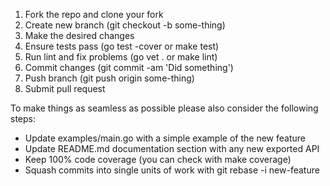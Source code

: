 1. Fork the repo and clone your fork
2. Create new branch (git checkout -b some-thing)
3. Make the desired changes
4. Ensure tests pass (go test -cover or make test)
5. Run lint and fix problems (go vet . or make lint)
6. Commit changes (git commit -am 'Did something')
7. Push branch (git push origin some-thing)
8. Submit pull request

To make things as seamless as possible please also consider the following steps:

- Update examples/main.go with a simple example of the new feature
- Update README.md documentation section with any new exported API
- Keep 100% code coverage (you can check with make coverage)
- Squash commits into single units of work with git rebase -i new-feature
